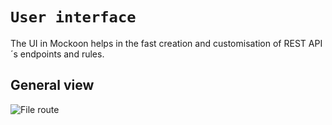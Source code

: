 # `User interface`

The UI in Mockoon helps in the fast creation and customisation of REST API´s endpoints and rules.

## General view

![File route](http://localhost:3001/image/file-route.png) 
